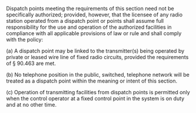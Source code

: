 Dispatch points meeting the requirements of this section need not be specifically authorized; provided, however, that the licensee of any radio station operated from a dispatch point or points shall assume full responsibility for the use and operation of the authorized facilities in compliance with all applicable provisions of law or rule and shall comply with the policy:

(a) A dispatch point may be linked to the transmitter(s) being operated by private or leased wire line of fixed radio circuits, provided the requirements of § 90.463 are met.

(b) No telephone position in the public, switched, telephone network will be treated as a dispatch point within the meaning or intent of this section.

(c) Operation of transmitting facilities from dispatch points is permitted only when the control operator at a fixed control point in the system is on duty and at no other time.

